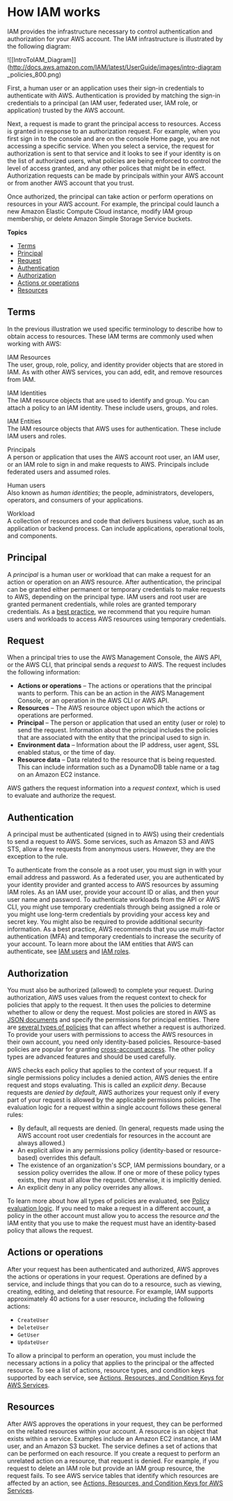 # How IAM works<a name="intro-structure"></a>

IAM provides the infrastructure necessary to control authentication and authorization for your AWS account\. The IAM infrastructure is illustrated by the following diagram:

![\[IntroToIAM_Diagram\]](http://docs.aws.amazon.com/IAM/latest/UserGuide/images/intro-diagram _policies_800.png)

First, a human user or an application uses their sign\-in credentials to authenticate with AWS\. Authentication is provided by matching the sign\-in credentials to a principal \(an IAM user, federated user, IAM role, or application\) trusted by the AWS account\. 

Next, a request is made to grant the principal access to resources\. Access is granted in response to an authorization request\. For example, when you first sign in to the console and are on the console Home page, you are not accessing a specific service\. When you select a service, the request for authorization is sent to that service and it looks to see if your identity is on the list of authorized users, what policies are being enforced to control the level of access granted, and any other polices that might be in effect\. Authorization requests can be made by principals within your AWS account or from another AWS account that you trust\.

Once authorized, the principal can take action or perform operations on resources in your AWS account\. For example, the principal could launch a new Amazon Elastic Compute Cloud instance, modify IAM group membership, or delete Amazon Simple Storage Service buckets\.

**Topics**
+ [Terms](#intro-structure-terms)
+ [Principal](#intro-structure-principal)
+ [Request](#intro-structure-request)
+ [Authentication](#intro-structure-authentication)
+ [Authorization](#intro-structure-authorization)
+ [Actions or operations](#intro-structure-actions)
+ [Resources](#intro-structure-resources)

## Terms<a name="intro-structure-terms"></a>

In the previous illustration we used specific terminology to describe how to obtain access to resources\. These IAM terms are commonly used when working with AWS:

IAM Resources  
The user, group, role, policy, and identity provider objects that are stored in IAM\. As with other AWS services, you can add, edit, and remove resources from IAM\.

IAM Identities  
The IAM resource objects that are used to identify and group\. You can attach a policy to an IAM identity\. These include users, groups, and roles\.

IAM Entities  
The IAM resource objects that AWS uses for authentication\. These include IAM users and roles\. 

Principals  
A person or application that uses the AWS account root user, an IAM user, or an IAM role to sign in and make requests to AWS\. Principals include federated users and assumed roles\.

Human users  
Also known as *human identities*; the people, administrators, developers, operators, and consumers of your applications\.

Workload  
A collection of resources and code that delivers business value, such as an application or backend process\. Can include applications, operational tools, and components\.

## Principal<a name="intro-structure-principal"></a>

A *principal* is a human user or workload that can make a request for an action or operation on an AWS resource\. After authentication, the principal can be granted either permanent or temporary credentials to make requests to AWS, depending on the principal type\. IAM users and root user are granted permanent credentials, while roles are granted temporary credentials\. As a [best practice](best-practices.md), we recommend that you require human users and workloads to access AWS resources using temporary credentials\.

## Request<a name="intro-structure-request"></a>

When a principal tries to use the AWS Management Console, the AWS API, or the AWS CLI, that principal sends a *request* to AWS\. The request includes the following information:
+ **Actions or operations** – The actions or operations that the principal wants to perform\. This can be an action in the AWS Management Console, or an operation in the AWS CLI or AWS API\.
+ **Resources** – The AWS resource object upon which the actions or operations are performed\.
+ **Principal** – The person or application that used an entity \(user or role\) to send the request\. Information about the principal includes the policies that are associated with the entity that the principal used to sign in\. 
+ **Environment data** – Information about the IP address, user agent, SSL enabled status, or the time of day\.
+ **Resource data** – Data related to the resource that is being requested\. This can include information such as a DynamoDB table name or a tag on an Amazon EC2 instance\.

AWS gathers the request information into a *request context*, which is used to evaluate and authorize the request\.

## Authentication<a name="intro-structure-authentication"></a>

A principal must be authenticated \(signed in to AWS\) using their credentials to send a request to AWS\. Some services, such as Amazon S3 and AWS STS, allow a few requests from anonymous users\. However, they are the exception to the rule\.

To authenticate from the console as a root user, you must sign in with your email address and password\. As a federated user, you are authenticated by your identity provider and granted access to AWS resources by assuming IAM roles\. As an IAM user, provide your account ID or alias, and then your user name and password\. To authenticate workloads from the API or AWS CLI, you might use temporary credentials through being assigned a role or you might use long\-term credentials by providing your access key and secret key\. You might also be required to provide additional security information\. As a best practice, AWS recommends that you use multi\-factor authentication \(MFA\) and temporary credentials to increase the security of your account\. To learn more about the IAM entities that AWS can authenticate, see [IAM users](id_users.md) and [IAM roles](id_roles.md)\.

## Authorization<a name="intro-structure-authorization"></a>

You must also be authorized \(allowed\) to complete your request\. During authorization, AWS uses values from the request context to check for policies that apply to the request\. It then uses the policies to determine whether to allow or deny the request\. Most policies are stored in AWS as [JSON documents](access_policies.md#access_policies-json) and specify the permissions for principal entities\. There are [several types of policies](access_policies.md) that can affect whether a request is authorized\. To provide your users with permissions to access the AWS resources in their own account, you need only identity\-based policies\. Resource\-based policies are popular for granting [cross\-account access](access_permissions-required.md#UserPermissionsAcrossAccounts)\. The other policy types are advanced features and should be used carefully\.

AWS checks each policy that applies to the context of your request\. If a single permissions policy includes a denied action, AWS denies the entire request and stops evaluating\. This is called an *explicit deny*\. Because requests are *denied by default*, AWS authorizes your request only if every part of your request is allowed by the applicable permissions policies\. The evaluation logic for a request within a single account follows these general rules:
+ By default, all requests are denied\. \(In general, requests made using the AWS account root user credentials for resources in the account are always allowed\.\) 
+ An explicit allow in any permissions policy \(identity\-based or resource\-based\) overrides this default\.
+ The existence of an organization's SCP, IAM permissions boundary, or a session policy overrides the allow\. If one or more of these policy types exists, they must all allow the request\. Otherwise, it is implicitly denied\.
+ An explicit deny in any policy overrides any allows\.

To learn more about how all types of policies are evaluated, see [Policy evaluation logic](reference_policies_evaluation-logic.md)\. If you need to make a request in a different account, a policy in the other account must allow you to access the resource *and* the IAM entity that you use to make the request must have an identity\-based policy that allows the request\.

## Actions or operations<a name="intro-structure-actions"></a>

After your request has been authenticated and authorized, AWS approves the actions or operations in your request\. Operations are defined by a service, and include things that you can do to a resource, such as viewing, creating, editing, and deleting that resource\. For example, IAM supports approximately 40 actions for a user resource, including the following actions:
+ `CreateUser`
+ `DeleteUser`
+ `GetUser`
+ `UpdateUser`

To allow a principal to perform an operation, you must include the necessary actions in a policy that applies to the principal or the affected resource\. To see a list of actions, resource types, and condition keys supported by each service, see [Actions, Resources, and Condition Keys for AWS Services](reference_policies_actions-resources-contextkeys.html)\.

## Resources<a name="intro-structure-resources"></a>

After AWS approves the operations in your request, they can be performed on the related resources within your account\. A resource is an object that exists within a service\. Examples include an Amazon EC2 instance, an IAM user, and an Amazon S3 bucket\. The service defines a set of actions that can be performed on each resource\. If you create a request to perform an unrelated action on a resource, that request is denied\. For example, if you request to delete an IAM role but provide an IAM group resource, the request fails\. To see AWS service tables that identify which resources are affected by an action, see [Actions, Resources, and Condition Keys for AWS Services](reference_policies_actions-resources-contextkeys.html)\.
